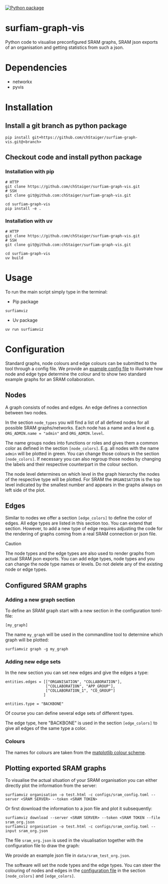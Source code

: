 [![Python package](https://github.com/chStaiger/surfiam-graph-vis/actions/workflows/linter.yml/badge.svg)](https://github.com/chStaiger/surfiam-graph-vis/actions/workflows/linter.yml)

# surfiam-graph-vis
Python code to visualise preconfigured SRAM graphs, SRAM json exports of an organisation and getting statistics from such a json.

# Dependencies
- networkx
- pyvis

# Installation

## Install a git branch as python package

```
pip install git+https://github.com/chStaiger/surfiam-graph-vis.git@<branch>
```

## Checkout code and install python package

### Installation with pip

```
# HTTP
git clone https://github.com/chStaiger/surfiam-graph-vis.git
# SSH
git clone git@github.com:chStaiger/surfiam-graph-vis.git

cd surfiam-graph-vis
pip install -e .
```

### Installation with uv

```
# HTTP
git clone https://github.com/chStaiger/surfiam-graph-vis.git
# SSH
git clone git@github.com:chStaiger/surfiam-graph-vis.git

cd surfiam-graph-vis
uv build
```


# Usage

To run the main script simply type in the terminal:

- Pip package

```
surfiamviz
```

- Uv package

```
uv run surfiamviz
```

# Configuration
Standard graphs, node colours and edge colours can be submitted to the tool through a config file. We provide an [example config file](configs/sram_config.toml) to illustrate how node and edge type determine the colour and to show two standard example graphs for an SRAM collaboration.

## Nodes 
A graph consists of nodes and edges. An edge defines a connection between two nodes. 

In the section `node_types` you will find a list of all defined nodes for all possible SRAM graphs/networks. Each node has a name and a level e.g. `ORG_ADMIN.name = "admin"` and `ORG_ADMIN.level`.

The name groups nodes into functions or roles and gives them a common color as defined in the section `[node_colors]`. E.g. all nodes with the name `admin` will be plotted in green. 
You can change those colours in the section `[node_colors]`. 
If necessary you can also regroup those nodes by changing the labels and their respective counterpart in the colour section.

The node level determines on which level in the graph hierarchy the nodes of the respective type will be plotted. For SRAM the `ORGANISATION` is the top level indicated by the smallest number and appears in the graphs always on left side of the plot.

## Edges
Similar to nodes we offer a section `[edge_colors]` to define the color of edges. All edge types are listed in this section too. You can extend that section. However, to add a new type of edge requires adjusting the code for the rendering of graphs coming from a real SRAM connection or json file.

> [!CAUTION]
> The node types and the edge types are also used to render graphs from actual SRAM json exports. You can add edge types, node types and you can change the node type names or levels. Do not delete any of the existing node or edge types.

## Configured SRAM graphs
### Adding a new graph section

To define an SRAM graph start with a new section in the configuration toml-file:

```
[my_graph]
```

The name `my_graph` will be used in the commandline tool to determine which graph will be plotted:

```
surfiamviz graph -g my_graph
```

### Adding new edge sets
In the new section you can set new edges and give the edges a type:

```
entities.edges = [["ORGANISATION", "COLLABORATION"],
                  ["COLLABORATION", "APP_GROUP"],
                  ["COLLABORATION_1", "CO_GROUP"]
                 ]
             
entities.type = "BACKBONE"
```
Of course you can define several edge sets of different types.

The edge type, here "BACKBONE" is used in the section `[edge_colors]` to give all edges of the same type a color.

### Colours

The names for colours are taken from the [matplotlib colour scheme](https://matplotlib.org/stable/gallery/color/named_colors.html).

## Plotting exported SRAM graphs

To visualise the actual situation of your SRAM organisation you can either directly plot the information from the server:

```
surfiamviz organisation -o test.html -c configs/sram_config.toml --server <SRAM SERVER> --token <SRAM TOKEN>
```

Or first download the information to a json file and plot it subsequently:

```
surfiamviz download --server <SRAM SERVER> --token <SRAM TOKEN --file sram_org.json
surfiamviz organisation -o test.html -c configs/sram_config.toml --input sram_org.json
```


The file `sram_org.json` is used in the visualisation together with the configuration file to draw the graph:

We provide an example json file in `data/sram_test_org.json`.

The software will set the node types and the edge types. You can steer the colouring of nodes and edges in the [configuration file](configs/sram_config.toml) in the section `[node_colors]` and `[edge_colors]`.
